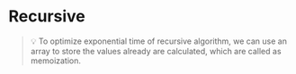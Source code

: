 # Recursive

> 💡 To optimize exponential time of recursive algorithm, we can use an array to store the values already are calculated, which are called as memoization.
